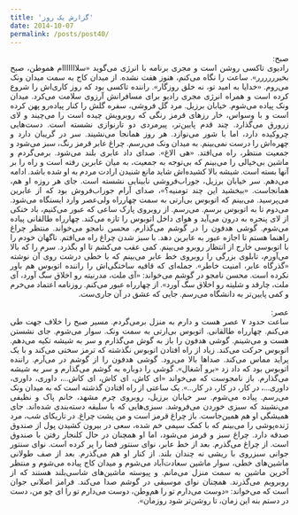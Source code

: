 ```yaml
---
title: 'گزارش یک روز'
date: 2014-10-07
permalink: /posts/post40/
---
```

<div align="justify" dir="rtl" style="font-family:vazir;">

صبح:<br>
رادیوی تاکسی روشن است و مجری برنامه با انرژی می‌گوید «سلااااااام هموطن، صبح بخیرررررر». ساعت را نگاه می‌کنم، هنوز هفت نشده. از میدان کاج به سمت میدان ونک می‌روم. «خدایا به امید تو، نه خلق روزگار». راننده تاکسی بود که روز کاری‌اش را شروع کرده است و همراه انرژی مجری رادیو برای مسافرانش آرزوی سلامت می‌کرد. میدان ونک پیاده می‌شوم. خیابان برزیل. مرد گل فروشی، سفره گلش را کنار پیاده‌رو پهن کرده است و با وسواس، خار رزهای قرمز رنگی که روبرویش چیده است را می‌چیند و لای زرورق می‌گذارد. چند قدم پایین‌تر، پیرمردی دو تارنوازی نشسته است. دست‌هایی چروکیده دارد، اما با شور می‌نوازد. هر روز همانجا می‌نشیند. سر در گریبان دارد و چهره‌اش را درست نمی‌بینم. به میدان ونک می‌رسم. چراغ عابر قرمز رنگ، سبز می‌شود و جمعیت منتظر، راه می‌افتد. «هی الاغ». صدای داد عابری بلند می‌شود. برمی‌گردم و ماشین بی‌خیالی را می‌بینم که بی‌توجه به جمعیت، به میان عابرین رفته است و راه را بر آنها بسته است. شیشه بالا کشیده‌اش شاید مانع شنیدن ارادت مردم به او شده باشد. ادامه می‌دهم. سر خیابان برزیل، جوراب‌فروشی نابینایی نشسته است. جای هر روزه او هم، همانجاست. «ببخشید این چند تومنیه؟»، صدای آرام جوراب‌فروش بود که از عابرین می‌پرسید. می‌بینم که اتوبوس بی‌ارتی به سمت چهارراه ولی‌عصر وارد ایستگاه می‌شود. می‌دوم تا به اتوبوس برسم. می‌رسم. از روبروی پارک ساعی که عبور می‌کنیم، باد خنکی از لای پنجره به درون می‌آید و هوای داخل اتوبوس را تازه می‌کند. چهارراه طالقانی پیاده می‌شوم. گوشی هدفون را در گوشم می‌گذارم. محسن نامجو می‌خواند. منتظر چراغ راهنما هستم تا اجازه عبور به عابرین دهد. با سبز شدن چراغ راه می‌افتم. ناگهان خودم را با اتوبوسی خارج از انتظار روبرو می‌بینم. کمی عقب می‌کشم تا او بگذرد. سرم را که بالا می‌آورم، تابلوی بزرگی را روبروی خط عابر می‌بینم که با خطی درشت روی آن نوشته «گذرگاه عابر، امنیت خاطر». جمله‌ای که قافیه ساختگی‌اش را راننده اتوبوس هم باور نکرده است. محسن نامجو در گوشم می‌خواند: «آی ملت، مدرنیته رو اخلاق سگ آورد،‌ آی ملت، چارقد و شلیته رو اخلاق سگ آورد». از چهارراه عبور می‌کنم. روزنامه اعتماد می‌خرم و کمی پایین‌تر به دانشگاه می‌رسم. جایی که عشق در آن جاری‌ست.<br>
<br>
عصر:<br>
ساعت حدود ۷ عصر هست و دارم به منزل برمی‌گردم. مسیر صبح را خلاف جهت طی می‌کنم. چهارراه طالقانی. اتوبوس بی‌ارتی به سمت ونک. سوار می‌شوم. جای نشستن هست و می‌شینم. گوشی هدفون را باز به گوش می‌گذارم و سر به شیشه تکیه می‌دهم. اتوبوس حرکت می‌کند. زیاد از راه افتادن اتوبوس نگذشته که ترمز سختی می‌کند و با یک پراید مماس می‌کند. صداها بالا می‌رود. گوشی هدفون را از گوشم در می‌آرم. راننده اتوبوس بود که داد زد «برو آشغال». گوشی را دوباره به گوشم می‌گذارم و سر به شیشه می‌گذارم. باز نامجوست که می‌خواند «ای کاش، ای کاش، ای کاش...، داوری، داوری، داوری...، در کار، در کار، در کار...». یک ساعتی از راه افتادن گذشته است که به میدان ونک می‌رسم. پیاده می‌شوم. سر خیابان برزیل، روبروی چرم مشهد، خانم پاک و نظیفی می‌نشیند که سبزی خوردن می‌فروشد. سبزی‌هایی که با سلیقه دسته‌بندی شده‌اند. جای همیشگی او هم همین‌جاست. باز چراغ قرمز است و من پشت چراغ. در تاریکای شب، مرد ژنده‌پوشی را می‌بینم که با کمک سیمی خم شده، سعی در بیرون کشیدن پول از صندوق صدقه دارد. چراغ سبز و قرمز می‌شود، اما او همچنان در حال کلنجار رفتن با صندوق است. از چراغ می‌گذرم. بعد از خط عابر، نوای سنتور فضا را پر کرده است. نوای سنتور جوانی سبزروی با ریشی نه چندان بلند. از کنار او هم می‌گذرم. بعد از صف طولانی ماشین‌های خطی، سوار ماشین سعادت‌آباد می‌شوم و میدان کاج پیاده می‌شوم و منتظر آخرین ماشین به سمت منزل می‌مانم. و پیوسته ماشین‌های شاسی‌بلند هستند که از روبرویم می‌گذرند. همچنان نوای موسیقی در گوشم صدا می‌کند. فرامز اصلانی جوان است که می‌خواند: «دوست می‌دارم تو را هم‌وطن، دوست می‌دارم تو را ای چو من،‌ دست در دستم بنه این زمان، تا روشن‌تر شود روزمان».


</div>
